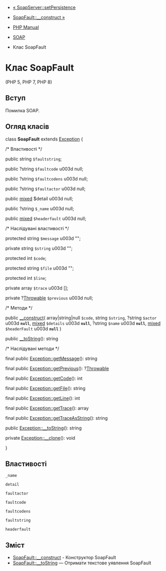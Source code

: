 - [« SoapServer::setPersistence](soapserver.setpersistence.md)
- [SoapFault::\_\_construct »](soapfault.construct.md)

- [PHP Manual](index.md)
- [SOAP](book.soap.md)
- Клас SoapFault

# Клас SoapFault

(PHP 5, PHP 7, PHP 8)

## Вступ

Помилка SOAP.

## Огляд класів

class **SoapFault** extends [Exception](class.exception.md) {

/\* Властивості \*/

public string `$faultstring`;

public ?string `$faultcode` u003d null;

public ?string `$faultcodens` u003d null;

public ?string `$faultactor` u003d null;

public
[mixed](language.types.declarations.md#language.types.declarations.mixed)
$detail u003d null;

public ?string `$_name` u003d null;

public
[mixed](language.types.declarations.md#language.types.declarations.mixed)
`$headerfault` u003d null;

/\* Наслідувані властивості \*/

protected string `$message` u003d "";

private string `$string` u003d "";

protected int `$code`;

protected string `$file` u003d "";

protected int `$line`;

private array `$trace` u003d \[\];

private ?[Throwable](class.throwable.md) `$previous` u003d null;

/\* Методи \*/

public [\_\_construct](soapfault.construct.md)(
array\|string\|null `$code`,
string `$string`,
?string `$actor` u003d **`null`**,
[mixed](language.types.declarations.md#language.types.declarations.mixed)
`$details` u003d **`null`**,
?string `$name` u003d **`null`**,
[mixed](language.types.declarations.md#language.types.declarations.mixed)
`$headerFault` u003d **`null`**
)

public [\_\_toString](soapfault.tostring.md)(): string

/\* Наслідувані методи \*/

final public [Exception::getMessage](exception.getmessage.md)():
string

final public [Exception::getPrevious](exception.getprevious.md)():
?[Throwable](class.throwable.md)

final public [Exception::getCode](exception.getcode.md)(): int

final public [Exception::getFile](exception.getfile.md)(): string

final public [Exception::getLine](exception.getline.md)(): int

final public [Exception::getTrace](exception.gettrace.md)(): array

final public
[Exception::getTraceAsString](exception.gettraceasstring.md)(): string

public [Exception::\_\_toString](exception.tostring.md)(): string

private [Exception::\_\_clone](exception.clone.md)(): void

}

## Властивості

`_name`

`detail`

`faultactor`

`faultcode`

`faultcodens`

`faultstring`

`headerfault`

## Зміст

- [SoapFault::\_\_construct](soapfault.construct.md) - Конструктор
SoapFault
- [SoapFault::\_\_toString](soapfault.tostring.md) — Отримати
текстове уявлення SoapFault
